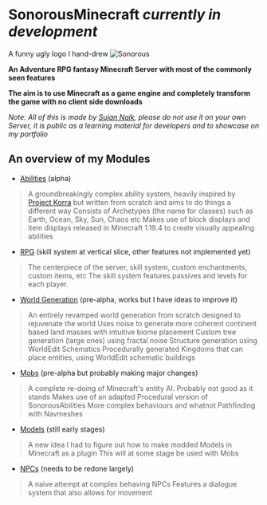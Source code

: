 # SonorousMinecraft *currently in development*
A funny ugly logo I hand-drew
![Sonorous](https://github.com/user-attachments/assets/f2d6c649-718e-4eab-9a92-f7ac2aa5a19d)


**An Adventure RPG fantasy Minecraft Server with most of the commonly seen features**

**The aim is to use Minecraft as a game engine and completely transform the game with no client side downloads**

*Note: All of this is made by [Sujan Naik](https://github.com/Sujan-Naik), please do not use it on your own Server, it is public as a learning material for developers and to showcase on my portfolio*

## An overview of my Modules
- [Abilities](https://github.com/SonorousMinecraft/SonorousAbilities) (alpha)
> A groundbreakingly complex ability system, heavily inspired by [Project Korra](https://projectkorra.com/) but written from scratch and aims to do things a different way
> Consists of Archetypes (the name for classes) such as Earth, Ocean, Sky, Sun, Chaos etc
> Makes use of block displays and item displays released in Minecraft 1.19.4 to create visually appealing abilities

- [RPG](https://github.com/SonorousMinecraft/SonorousRPG) (skill system at vertical slice, other features not implemented yet)
> The centerpiece of the server, skill system, custom enchantments, custom items, etc
> The skill system features passives and levels for each player.

- [World Generation](https://github.com/SonorousMinecraft/SonorousWorldGen) (pre-alpha, works but I have ideas to improve it)
> An entirely revamped world generation from scratch designed to rejuvenate the world 
> Uses noise to generate more coherent continent based land masses with intuitive biome placement
> Custom tree generation (large ones) using fractal noise
> Structure generation using WorldEdit Schematics
> Procedurally generated Kingdoms that can place entities, using WorldEdit schematic buildings

- [Mobs](https://github.com/SonorousMinecraft/SonorousMobs) (pre-alpha but probably making major changes)
> A complete re-doing of Minecraft's entity AI. Probably not good as it stands
> Makes use of an adapted Procedural version of SonorousAbilities
> More complex behaviours and whatnot
> Pathfinding with Navmeshes 

- [Models](https://github.com/SonorousMinecraft/SonorousModels) (still early stages)
> A new idea I had to figure out how to make modded Models in Minecraft as a plugin
> This will at some stage be used with Mobs

- [NPCs](https://github.com/SonorousMinecraft/SonorousNPCs) (needs to be redone largely)
> A naive attempt at complex behaving NPCs
> Features a dialogue system that also allows for movement
